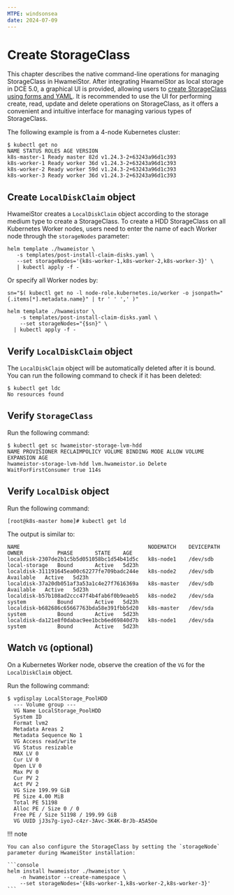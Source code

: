 ```yaml
---
MTPE: windsonsea
date: 2024-07-09
---
```


# Create StorageClass

This chapter describes the native command-line operations for managing StorageClass in HwameiStor.
After integrating HwameiStor as local storage in DCE 5.0, a graphical UI is provided, allowing users to
[create StorageClass using forms and YAML](../../../kpanda/user-guide/storage/sc.md). It is recommended
to use the UI for performing create, read, update and delete operations on StorageClass, as it offers a convenient and intuitive
interface for managing various types of StorageClass.

The following example is from a 4-node Kubernetes cluster:

```console
$ kubectl get no
NAME STATUS ROLES AGE VERSION
k8s-master-1 Ready master 82d v1.24.3-2+63243a96d1c393
k8s-worker-1 Ready worker 36d v1.24.3-2+63243a96d1c393
k8s-worker-2 Ready worker 59d v1.24.3-2+63243a96d1c393
k8s-worker-3 Ready worker 36d v1.24.3-2+63243a96d1c393
```

## Create `LocalDiskClaim` object

HwameiStor creates a `LocalDiskClaim` object according to the storage medium type to create a StorageClass.
To create a HDD StorageClass on all Kubernetes Worker nodes, users need to enter the name of each Worker node through the `storageNodes` parameter:

```console
helm template ./hwameistor \
   -s templates/post-install-claim-disks.yaml \
   --set storageNodes='{k8s-worker-1,k8s-worker-2,k8s-worker-3}' \
   | kubectl apply -f -
```

Or specify all Worker nodes by:

```console
sn="$( kubectl get no -l node-role.kubernetes.io/worker -o jsonpath="{.items[*].metadata.name}" | tr ' ' ',' )"

helm template ./hwameistor \
    -s templates/post-install-claim-disks.yaml \
    --set storageNodes="{$sn}" \
  | kubectl apply -f -
```

## Verify `LocalDiskClaim` object

The `LocalDiskClaim` object will be automatically deleted after it is bound.
You can run the following command to check if it has been deleted:

```console
$ kubectl get ldc
No resources found
```

## Verify `StorageClass`

Run the following command:

```console
$ kubectl get sc hwameistor-storage-lvm-hdd
NAME PROVISIONER RECLAIMPOLICY VOLUME BINDING MODE ALLOW VOLUME EXPANSION AGE
hwameistor-storage-lvm-hdd lvm.hwameistor.io Delete WaitForFirstConsumer true 114s
```

## Verify `LocalDisk` object

Run the following command:

```console
[root@k8s-master home]# kubectl get ld
```

The output is similar to:

```console
NAME                                         NODEMATCH    DEVICEPATH   OWNER           PHASE       STATE    AGE
localdisk-2307de2b1c5b5d051058bc1d54b41d5c   k8s-node1    /dev/sdb     local-storage   Bound       Active   5d23h
localdisk-311191645ea00c62277fe709badc244e   k8s-node2    /dev/sdb                     Available   Active   5d23h
localdisk-37a20db051af3a53a1c4e27f7616369a   k8s-master   /dev/sdb                     Available   Active   5d23h
localdisk-b57b108ad2ccc47f4b4fab6f0b9eaeb5   k8s-node2    /dev/sda     system          Bound       Active   5d23h
localdisk-b682686c65667763bda58e391fbb5d20   k8s-master   /dev/sda     system          Bound       Active   5d23h
localdisk-da121e8f0dabac9ee1bcb6ed69840d7b   k8s-node1    /dev/sda     system          Bound       Active   5d23h
```

## Watch `VG` (optional)

On a Kubernetes Worker node, observe the creation of the `VG` for the `LocalDiskClaim` object.

Run the following command:

```console
$ vgdisplay LocalStorage_PoolHDD
  --- Volume group ---
  VG Name LocalStorage_PoolHDD
  System ID
  Format lvm2
  Metadata Areas 2
  Metadata Sequence No 1
  VG Access read/write
  VG Status resizable
  MAX LV 0
  Cur LV 0
  Open LV 0
  Max PV 0
  Cur PV 2
  Act PV 2
  VG Size 199.99 GiB
  PE Size 4.00 MiB
  Total PE 51198
  Alloc PE / Size 0 / 0
  Free PE / Size 51198 / 199.99 GiB
  VG UUID jJ3s7g-iyoJ-c4zr-3Avc-3K4K-BrJb-A5A5Oe
```

!!! note

    You can also configure the StorageClass by setting the `storageNode` parameter during HwameiStor installation:

    ```console
    helm install hwameistor ./hwameistor \
        -n hwameistor --create-namespace \
        --set storageNodes='{k8s-worker-1,k8s-worker-2,k8s-worker-3}'
    ```

